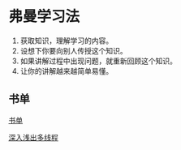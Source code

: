 # 弗曼学习法

1. 获取知识，理解学习的内容。
2. 设想下你要向别人传授这个知识。
3. 如果讲解过程中出现问题，就重新回顾这个知识。
4. 让你的讲解越来越简单易懂。



## 书单

[书单](https://snailclimb.gitee.io/javaguide/#/./docs/books/java%E5%9F%BA%E7%A1%80%E7%AF%87?id=%e3%80%8ajava-%e5%b9%b6%e5%8f%91%e7%bc%96%e7%a8%8b%e4%b9%8b%e7%be%8e%e3%80%8b)

[深入浅出多线程](https://github.com/RedSpider1/concurrent)